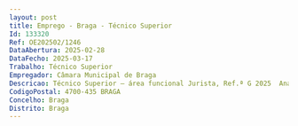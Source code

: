 ```yaml
--- 
layout: post
title: Emprego - Braga - Técnico Superior
Id: 133320
Ref: OE202502/1246
DataAbertura: 2025-02-28
DataFecho: 2025-03-17
Trabalho: Técnico Superior
Empregador: Câmara Municipal de Braga
Descricao: Técnico Superior – área funcional Jurista, Ref.ª G 2025  Analisar e dar pareceres jurídicos em todos os processos que lhe sejam submetidos  Instruir processos de contraordenação  Instruir processos disciplinares  Elaborar contratos e documentos de cariz técnico jurídico  Representar o Município nos tribunais administrativos e fiscais  Elaborar estudos e propostas de regulamento.
CodigoPostal: 4700-435 BRAGA
Concelho: Braga
Distrito: Braga
--- 
```

